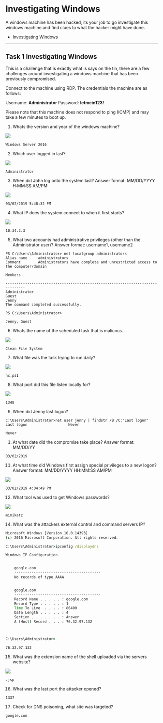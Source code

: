 # Investigating Windows

A windows machine has been hacked, its your job to go investigate this windows machine and find clues to what the hacker might have done.

- [Investigating Windows](https://tryhackme.com/room/investigatingwindows)



---------------------------------

## Task 1 Investigating Windows

This is a challenge that is exactly what is says on the tin, there are a few challenges around investigating a windows machine that has been previously compromised.

Connect to the machine using RDP. The credentials the machine are as follows:

Username: **Administrator**
Password: **letmein123!**

Please note that this machine does not respond to ping (ICMP) and may take a few minutes to boot up.

1. Whats the version and year of the windows machine?

![](./2020-10-18_12-24.png)

`Windows Server 2016`

2. Which user logged in last?

![](./2020-10-18_12-40.png)

`Administrator`

3. When did John log onto the system last? Answer format: MM/DD/YYYY H:MM:SS AM/PM

![](./2020-10-18_12-42.png)

`03/02/2019 5:48:32 PM`

4. What IP does the system connect to when it first starts?

![](./2020-10-26_15-02.png)

`10.34.2.3`

5. What two accounts had administrative privileges (other than the Administrator user)? Answer format: username1, username2

```
PS C:\Users\Administrator> net localgroup administrators
Alias name     administrators
Comment        Administrators have complete and unrestricted access to the computer/domain

Members

-------------------------------------------------------------------------------
Administrator
Guest
Jenny
The command completed successfully.

PS C:\Users\Administrator>
```

`Jenny, Guest`

6. Whats the name of the scheduled task that is malicous.

![](./2020-10-18_12-53.png)

`Clean File System`

7. What file was the task trying to run daily?

![](./2020-10-26_14-11.png)

`nc.ps1`

8.  What port did this file listen locally for?

![](./2020-10-18_12-54.png)

`1348`

9. When did Jenny last logon?

```
C:\Users\Administrator>net user jenny | findstr /B /C:"Last logon"
Last logon                   Never
```

`Never`

1.  At what date did the compromise take place? Answer format: MM/DD/YY

`03/02/2019`

11. At what time did Windows first assign special privileges to a new logon? Answer format: MM/DD/YYYY HH:MM:SS AM/PM

![](./2020-10-26_14-37.png)

`03/02/2019 4:04:49 PM`

12. What tool was used to get Windows passwords?

![](./2020-10-18_13-09.png)

`mimikatz`

14. What was the attackers external control and command servers IP?

```cmd
Microsoft Windows [Version 10.0.14393]
(c) 2016 Microsoft Corporation. All rights reserved.

C:\Users\Administrator>ipconfig /displaydns

Windows IP Configuration


    google.com
    ----------------------------------------
    No records of type AAAA


    google.com
    ----------------------------------------
    Record Name . . . . . : google.com
    Record Type . . . . . : 1
    Time To Live  . . . . : 86400
    Data Length . . . . . : 4
    Section . . . . . . . : Answer
    A (Host) Record . . . : 76.32.97.132



C:\Users\Administrator>
```

`76.32.97.132`

15. What was the extension name of the shell uploaded via the servers website?

![](./2020-10-18_13-23.png)

`.jsp`

16. What was the last port the attacker opened?

`1337`

17. Check for DNS poisoning, what site was targeted?

`google.com`
